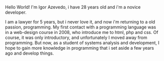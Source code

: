 Hello World! I'm Igor Azevedo, i have 28 years old and i'm a novice developer.

I am a lawyer for 5 years, but i never love it, and now i'm returning to a old passion, programming.
My first contact with a programming language was in a web-design course in 2008, who introduce me to html, php and css.
Of course, it was only introductory, and unfortunately I moved away from programming.
But now, as a student of systems analysis and development, I hope to gain more knowledge in programming that i set aside a few years ago and develop things.
